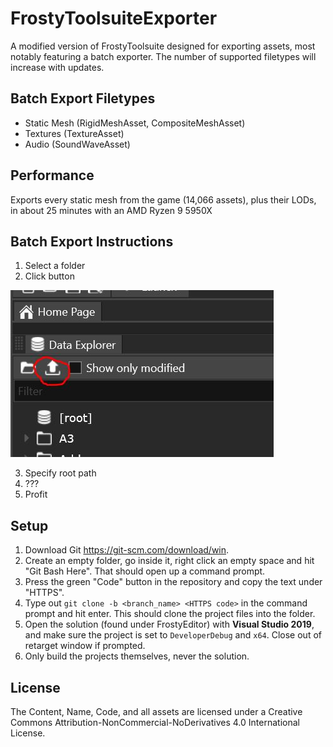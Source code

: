 # FrostyToolsuiteExporter
A modified version of FrostyToolsuite designed for exporting assets, most notably featuring a batch exporter. The number of supported filetypes will increase with updates.

## Batch Export Filetypes

* Static Mesh (RigidMeshAsset, CompositeMeshAsset)
* Textures (TextureAsset)
* Audio (SoundWaveAsset)

## Performance

Exports every static mesh from the game (14,066 assets), plus their LODs, in about 25 minutes with an AMD Ryzen 9 5950X

## Batch Export Instructions

1. Select a folder
2. Click button

![batch export button](./FrostyEditor/Images/newbutton.JPG)

3. Specify root path
4. ???
5. Profit

## Setup

1. Download Git https://git-scm.com/download/win.
2. Create an empty folder, go inside it, right click an empty space and hit "Git Bash Here". That should open up a command prompt.
3. Press the green "Code" button in the repository and copy the text under "HTTPS".
4. Type out ``git clone -b <branch_name> <HTTPS code>`` in the command prompt and hit enter. This should clone the project files into the folder.
5. Open the solution (found under FrostyEditor) with **Visual Studio 2019**, and make sure the project is set to ``DeveloperDebug`` and ``x64``. Close out of retarget window if prompted.
6. Only build the projects themselves, never the solution.

## License
The Content, Name, Code, and all assets are licensed under a Creative Commons Attribution-NonCommercial-NoDerivatives 4.0 International License.

